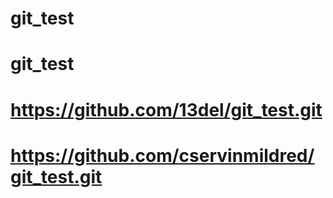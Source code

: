 # git_test
# git_test
# https://github.com/13del/git_test.git
# https://github.com/cservinmildred/git_test.git
